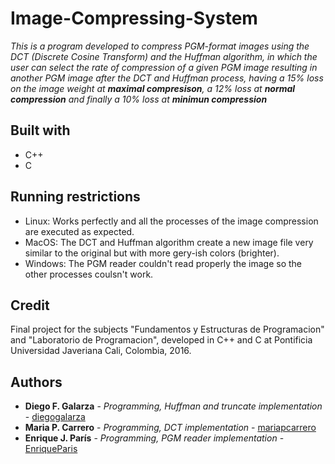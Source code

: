 # Image-Compressing-System

_This is a program developed to compress PGM-format images using the DCT (Discrete Cosine Transform) and the Huffman algorithm, in which the user can select the rate of compression of a given PGM image resulting in another PGM image after the DCT and Huffman process, having a 15% loss on the image weight at **maximal compresison**, a 12% loss at **normal compression** and finally a 10% loss at **minimun compression**_

## Built with
* C++
* C
## Running restrictions
* Linux: Works perfectly and all the processes of the image compression are executed as expected.
* MacOS: The DCT and Huffman algorithm create a new image file very similar to the original but with more gery-ish colors (brighter).
* Windows: The PGM reader couldn't read properly the image so the other processes coulsn't work.
## Credit
Final project for the subjects "Fundamentos y Estructuras de Programacion" and "Laboratorio de Programacion", developed in C++ and C at Pontificia Universidad Javeriana Cali, Colombia, 2016.
## Authors
* **Diego F. Galarza** - *Programming, Huffman and truncate implementation* - [diegogalarza](https://github.com/diegogalarza)
* **Maria P. Carrero** - *Programming, DCT implementation* - [mariapcarrero](https://github.com/mariapcarrero)
* **Enrique J. París** - *Programming, PGM reader implementation* - [EnriqueParis](https://github.com/EnriqueParis)

